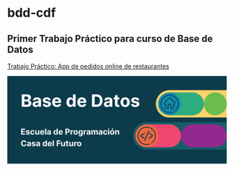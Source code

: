 # bdd-cdf

## Primer Trabajo Práctico para curso de Base de Datos

[Trabajo Práctico: App de pedidos online de restaurantes](https://drive.google.com/file/d/1XfFOh8WwmUHPpUvWqkJDifqULyKWw7xK/view?usp=sharing)

<!-- <img src='./banner-2.png'> -->

![Logo BDD](banner-2.png)